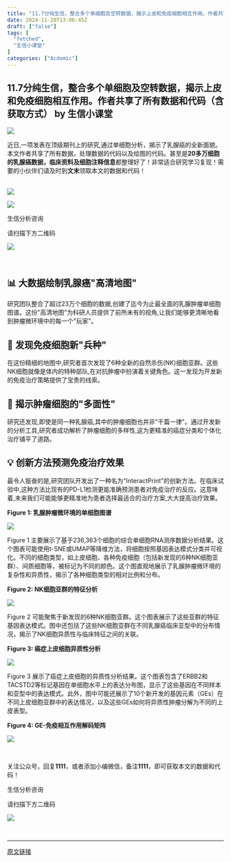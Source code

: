 ```yaml
---
title: "11.7分纯生信，整合多个单细胞及空转数据，揭示上皮和免疫细胞相互作用。作者共享了所有数据和代码（含获取方式）"
date: 2024-11-20T13:06:45Z
draft: ["false"]
tags: [
  "fetched",
  "生信小课堂"
]
categories: ["Acdemic"]
---
```

11.7分纯生信，整合多个单细胞及空转数据，揭示上皮和免疫细胞相互作用。作者共享了所有数据和代码（含获取方式） by 生信小课堂
------
<div><section><img data-galleryid="" data-imgfileid="100014439" data-ratio="0.46259541984732827" data-s="300,640" data-src="https://mmbiz.qpic.cn/mmbiz_png/qw8jImtmeZFYvdeBa3zIbRthic7Q6AuFe4ufghc3CaWQ2dXcuDXV2IfPxXx1s7LXzM4I0t94lR1J4R2XNDic0OGg/640?wx_fmt=png&amp;from=appmsg" data-type="png" data-w="655" src="https://mmbiz.qpic.cn/mmbiz_png/qw8jImtmeZFYvdeBa3zIbRthic7Q6AuFe4ufghc3CaWQ2dXcuDXV2IfPxXx1s7LXzM4I0t94lR1J4R2XNDic0OGg/640?wx_fmt=png&amp;from=appmsg"></section><p>近日,一项发表在顶级期刊上的研究,通过单细胞分析，揭示了乳腺癌的全新面貌。本文作者共享了所有数据，处理数据的代码以及绘图的代码。甚至是<strong>20多万细胞的</strong><strong>乳腺癌数据，临床资料及细胞注释信息</strong>都整理好了！非常适合研究学习复现！<span>需要的小伙伴们请及时到<strong>文末</strong>领取本文的数据和代码！<br><mpchecktext><br></mpchecktext></span></p><p><img data-galleryid="" data-imgfileid="100014446" data-ratio="0.367816091954023" data-s="300,640" data-src="https://mmbiz.qpic.cn/mmbiz_png/qw8jImtmeZFYvdeBa3zIbRthic7Q6AuFeqVEsARcmke41WSiaOVwSbdC5kG4Keia180by3oGqCoy2n8TFEichpSYoQ/640?wx_fmt=png&amp;from=appmsg" data-type="png" data-w="261" src="https://mmbiz.qpic.cn/mmbiz_png/qw8jImtmeZFYvdeBa3zIbRthic7Q6AuFeqVEsARcmke41WSiaOVwSbdC5kG4Keia180by3oGqCoy2n8TFEichpSYoQ/640?wx_fmt=png&amp;from=appmsg"></p><p><img data-galleryid="" data-imgfileid="100014441" data-ratio="1.0815109343936382" data-s="300,640" data-src="https://mmbiz.qpic.cn/mmbiz_png/qw8jImtmeZFYvdeBa3zIbRthic7Q6AuFeGcPvVgqHHSwM1uv9vvlYF3SQdHv49OjcZC2hP3qDuqdTwN5nmjx1cg/640?wx_fmt=png&amp;from=appmsg" data-type="png" data-w="503" src="https://mmbiz.qpic.cn/mmbiz_png/qw8jImtmeZFYvdeBa3zIbRthic7Q6AuFeGcPvVgqHHSwM1uv9vvlYF3SQdHv49OjcZC2hP3qDuqdTwN5nmjx1cg/640?wx_fmt=png&amp;from=appmsg"></p><section><span>生信分析咨询</span></section><p><span>请扫描下方二维码</span></p><p><img data-backh="430" data-backw="430" data-fileid="100006146" data-imgfileid="100014449" data-ratio="1" data-s="300,640" data-src="https://mmbiz.qpic.cn/mmbiz_png/qw8jImtmeZGiasmWJMCs5ib6TujDtZTGNQlS9jENFH7UB068iaZ8j6NXCson0NY5XcPEe2OX5vWuReex14ms2MI6Q/640?wx_fmt=png&amp;wxfrom=5&amp;wx_lazy=1&amp;wx_co=1" data-type="png" data-w="430" src="https://mmbiz.qpic.cn/mmbiz_png/qw8jImtmeZGiasmWJMCs5ib6TujDtZTGNQlS9jENFH7UB068iaZ8j6NXCson0NY5XcPEe2OX5vWuReex14ms2MI6Q/640?wx_fmt=png&amp;wxfrom=5&amp;wx_lazy=1&amp;wx_co=1"></p><p><br></p><h2>📊<strong> 大数据绘制乳腺癌"高清地图"</strong></h2><p>研究团队整合了超过23万个细胞的数据,创建了迄今为止最全面的乳腺肿瘤单细胞图谱。这份"高清地图"为科研人员提供了前所未有的视角,让我们能够更清晰地看到肿瘤微环境中的每一个"玩家"。</p><h2>🦠 <strong>发现免疫细胞新"兵种"</strong></h2><p>在这份精细的地图中,研究者首次发现了6种全新的自然杀伤(NK)细胞亚群。这些NK细胞就像是体内的特种部队,在对抗肿瘤中扮演着关键角色。这一发现为开发新的免疫治疗策略提供了宝贵的线索。</p><h2>🧬 <strong>揭示肿瘤细胞的"多面性"</strong></h2><p>研究还发现,即使是同一种乳腺癌,其中的肿瘤细胞也并非"千篇一律"。通过开发新的分析工具,研究者成功解析了肿瘤细胞的多样性,这为更精准的癌症分类和个体化治疗铺平了道路。</p><h2>💡 <strong>创新方法预测免疫治疗效果</strong></h2><p>最令人振奋的是,研究团队开发出了一种名为"InteractPrint"的创新方法。在临床试验中,这种方法比现有的PD-L1检测更能准确预测患者对免疫治疗的反应。这意味着,未来我们可能能够更精准地为患者选择最适合的治疗方案,大大提高治疗效果。</p><p><strong>Figure 1: 乳腺肿瘤微环境的单细胞图谱</strong></p><p><img data-galleryid="" data-imgfileid="100014442" data-ratio="1.2731481481481481" data-s="300,640" data-src="https://mmbiz.qpic.cn/mmbiz_png/qw8jImtmeZFYvdeBa3zIbRthic7Q6AuFerRwHdpA5k70SKxzeZ6mH5W1ic6viaAF9WKpLfW9lCAuwtpKdf1u0nEmQ/640?wx_fmt=png&amp;from=appmsg" data-type="png" data-w="1080" src="https://mmbiz.qpic.cn/mmbiz_png/qw8jImtmeZFYvdeBa3zIbRthic7Q6AuFerRwHdpA5k70SKxzeZ6mH5W1ic6viaAF9WKpLfW9lCAuwtpKdf1u0nEmQ/640?wx_fmt=png&amp;from=appmsg"></p><p>Figure 1 主要展示了基于236,363个细胞的综合单细胞RNA测序数据分析结果。这个图表可能使用t-SNE或UMAP等降维方法，将细胞按照基因表达模式分类并可视化。不同的细胞类型，如上皮细胞、各种免疫细胞（包括新发现的6种NK细胞亚群）、间质细胞等，被标记为不同的颜色。这个图直观地展示了乳腺肿瘤微环境的复杂性和异质性，揭示了各种细胞类型的相对比例和分布。</p><p><strong>Figure 2: NK细胞亚群的特征分析</strong></p><p><img data-galleryid="" data-imgfileid="100014443" data-ratio="0.8601851851851852" data-s="300,640" data-src="https://mmbiz.qpic.cn/mmbiz_png/qw8jImtmeZFYvdeBa3zIbRthic7Q6AuFenFbeUdWe5G7vic3nL26n4lib4EXGNq7DttbF7IkaBp93ib3bhsIkGXbyQ/640?wx_fmt=png&amp;from=appmsg" data-type="png" data-w="1080" src="https://mmbiz.qpic.cn/mmbiz_png/qw8jImtmeZFYvdeBa3zIbRthic7Q6AuFenFbeUdWe5G7vic3nL26n4lib4EXGNq7DttbF7IkaBp93ib3bhsIkGXbyQ/640?wx_fmt=png&amp;from=appmsg"></p><p>Figure 2 可能聚焦于新发现的6种NK细胞亚群。这个图表展示了这些亚群的特征基因表达模式。图中还包括了这些NK细胞亚群在不同乳腺癌临床亚型中的分布情况，揭示了NK细胞异质性与临床特征之间的关联。</p><p><strong>Figure 3: 癌症上皮细胞异质性分析</strong></p><p><img data-galleryid="" data-imgfileid="100014444" data-ratio="0.9842592592592593" data-s="300,640" data-src="https://mmbiz.qpic.cn/mmbiz_png/qw8jImtmeZFYvdeBa3zIbRthic7Q6AuFeticOFWpOMAibJMFzN6KcGzicQeFb85WDNDJoWuXzer2pW4898JsjS9Uvg/640?wx_fmt=png&amp;from=appmsg" data-type="png" data-w="1080" src="https://mmbiz.qpic.cn/mmbiz_png/qw8jImtmeZFYvdeBa3zIbRthic7Q6AuFeticOFWpOMAibJMFzN6KcGzicQeFb85WDNDJoWuXzer2pW4898JsjS9Uvg/640?wx_fmt=png&amp;from=appmsg"></p><p>Figure 3 展示了癌症上皮细胞的异质性分析结果。这个图表包含了ERBB2和TACSTD2等标记基因在单细胞水平上的表达分布图，显示了这些基因在不同样本和亚型中的表达模式。此外，图中可能还展示了10个新开发的基因元素（GEs）在不同上皮细胞亚群中的表达情况，以及这些GEs如何将异质性肿瘤分解为不同的上皮表型。</p><p><strong>Figure 4: GE-免疫相互作用解码矩阵</strong></p><p><img data-galleryid="" data-imgfileid="100014445" data-ratio="1.2666666666666666" data-s="300,640" data-src="https://mmbiz.qpic.cn/mmbiz_png/qw8jImtmeZFYvdeBa3zIbRthic7Q6AuFejE8lS9U43CwMKOOxT6QtgkrV7iaRoZRm8gByC0DtBk8CqpLPMjGKUvg/640?wx_fmt=png&amp;from=appmsg" data-type="png" data-w="1080" src="https://mmbiz.qpic.cn/mmbiz_png/qw8jImtmeZFYvdeBa3zIbRthic7Q6AuFejE8lS9U43CwMKOOxT6QtgkrV7iaRoZRm8gByC0DtBk8CqpLPMjGKUvg/640?wx_fmt=png&amp;from=appmsg"></p><p><br></p><p>关注公众号，回复<strong>1111</strong>，或者添加小编微信，备注<strong>1111</strong>，即可获取本文的数据和代码！</p><section><mp-common-profile data-pluginname="mpprofile" data-id="Mzg3NDE3NTk4MA==" data-headimg="http://mmbiz.qpic.cn/mmbiz_png/qw8jImtmeZFfnFxXAlZwgsTh4PtRgnYuVjiaW9IbdTMXcJ84WbGsNX2X72sowk0MbO3blYae2khQKEGoOzebZHg/0?wx_fmt=png" data-nickname="生信小课堂" data-alias="shengxinxiaoketang" data-signature="医学，科研，生信，实验，课题。" data-from="0" data-is_biz_ban="0"></mp-common-profile></section><section><span>生信分析咨询</span></section><p><span>请扫描下方二维码</span></p><p><img data-backh="430" data-backw="430" data-fileid="100006146" data-imgfileid="100014450" data-ratio="1" data-s="300,640" data-src="https://mmbiz.qpic.cn/mmbiz_png/qw8jImtmeZGiasmWJMCs5ib6TujDtZTGNQlS9jENFH7UB068iaZ8j6NXCson0NY5XcPEe2OX5vWuReex14ms2MI6Q/640?wx_fmt=png&amp;wxfrom=5&amp;wx_lazy=1&amp;wx_co=1" data-type="png" data-w="430" src="https://mmbiz.qpic.cn/mmbiz_png/qw8jImtmeZGiasmWJMCs5ib6TujDtZTGNQlS9jENFH7UB068iaZ8j6NXCson0NY5XcPEe2OX5vWuReex14ms2MI6Q/640?wx_fmt=png&amp;wxfrom=5&amp;wx_lazy=1&amp;wx_co=1"></p><p><br></p><section><mp-common-cpsad data-pluginname="mpcps" data-templateid="list" data-traceid="3d9f8f4c-cd73-4b1c-9d7c-cc23d69ccb44" data-goodssouce="1" data-pid="107_28474742" data-appuin="3874175980" data-cpsversion="v112"></mp-common-cpsad></section><section><mp-common-cpsad data-pluginname="mpcps" data-templateid="list" data-traceid="3d9f8f4c-cd73-4b1c-9d7c-cc23d69ccb44" data-goodssouce="1" data-pid="107_29580485" data-appuin="3874175980" data-cpsversion="v112"></mp-common-cpsad></section><p><mp-style-type data-value="3"></mp-style-type></p></div>  
<hr>
<a href="https://mp.weixin.qq.com/s/4VbvbVbAQdaeOAmtOvHyEw",target="_blank" rel="noopener noreferrer">原文链接</a>
